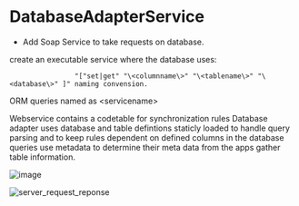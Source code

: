 # DatabaseAdapterService

* Add Soap Service to take requests on database.

create an executable service where the database uses:

                    "["set|get" "\<columnname\>" "\<tablename\>" "\<database\>" ]" naming convension.


ORM queries named as \<servicename\> 

Webservice contains a codetable for synchronization rules 
Database adapter uses database and table defintions staticly loaded to handle query parsing and to keep rules dependent on defined columns in the database
queries use metadata to determine their meta data from the apps gather table information.


![image](https://github.com/user-attachments/assets/c759a4b2-8b21-40a7-8d23-ffa5389a6183)


![server_request_reponse](https://github.com/user-attachments/assets/1bf3aa85-12fd-49dc-88c7-cebac0d09286)
